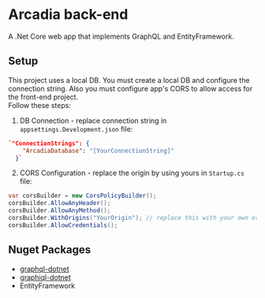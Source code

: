 # Arcadia back-end
A .Net Core web app that implements GraphQL and EntityFramework.

## Setup
This project uses a local DB. You must create a local DB and configure the connection string. Also you must configure app's CORS to allow access for the front-end project.  
Follow these steps:

1) DB Connection - replace connection string in `appsettings.Development.json` file:
```json
`"ConnectionStrings": {
    "ArcadiaDatabase": "[YourConnectionString]"
  }`
```

2) CORS Configuration - replace the origin by using yours in `Startup.cs` file:
```c#
var corsBuilder = new CorsPolicyBuilder();
corsBuilder.AllowAnyHeader();
corsBuilder.AllowAnyMethod();
corsBuilder.WithOrigins("YourOrigin"); // replace this with your own origin
corsBuilder.AllowCredentials();
```

## Nuget Packages
* [graphql-dotnet](https://github.com/graphql-dotnet/graphql-dotnet)
* [graphiql-dotnet](https://github.com/JosephWoodward/graphiql-dotnet)
* EntityFramework
